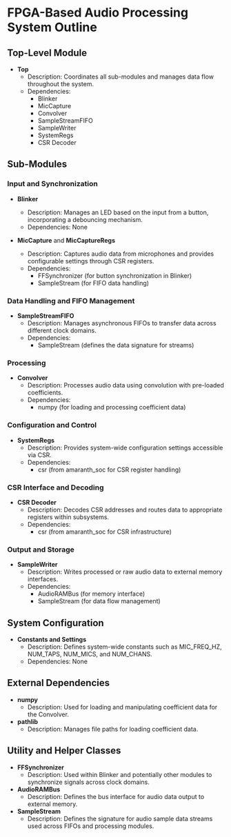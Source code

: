 # FPGA-Based Audio Processing System Outline

## Top-Level Module
- **Top**
  - Description: Coordinates all sub-modules and manages data flow throughout the system.
  - Dependencies:
    - Blinker
    - MicCapture
    - Convolver
    - SampleStreamFIFO
    - SampleWriter
    - SystemRegs
    - CSR Decoder

## Sub-Modules
### Input and Synchronization
- **Blinker**
  - Description: Manages an LED based on the input from a button, incorporating a debouncing mechanism.
  - Dependencies: None

- **MicCapture** and **MicCaptureRegs**
  - Description: Captures audio data from microphones and provides configurable settings through CSR registers.
  - Dependencies: 
    - FFSynchronizer (for button synchronization in Blinker)
    - SampleStream (for FIFO data handling)

### Data Handling and FIFO Management
- **SampleStreamFIFO**
  - Description: Manages asynchronous FIFOs to transfer data across different clock domains.
  - Dependencies:
    - SampleStream (defines the data signature for streams)

### Processing
- **Convolver**
  - Description: Processes audio data using convolution with pre-loaded coefficients.
  - Dependencies:
    - numpy (for loading and processing coefficient data)

### Configuration and Control
- **SystemRegs**
  - Description: Provides system-wide configuration settings accessible via CSR.
  - Dependencies:
    - csr (from amaranth_soc for CSR register handling)

### CSR Interface and Decoding
- **CSR Decoder**
  - Description: Decodes CSR addresses and routes data to appropriate registers within subsystems.
  - Dependencies:
    - csr (from amaranth_soc for CSR infrastructure)

### Output and Storage
- **SampleWriter**
  - Description: Writes processed or raw audio data to external memory interfaces.
  - Dependencies:
    - AudioRAMBus (for memory interface)
    - SampleStream (for data flow management)

## System Configuration
- **Constants and Settings**
  - Description: Defines system-wide constants such as MIC_FREQ_HZ, NUM_TAPS, NUM_MICS, and NUM_CHANS.
  - Dependencies: None

## External Dependencies
- **numpy**
  - Description: Used for loading and manipulating coefficient data for the Convolver.
- **pathlib**
  - Description: Manages file paths for loading coefficient data.

## Utility and Helper Classes
- **FFSynchronizer**
  - Description: Used within Blinker and potentially other modules to synchronize signals across clock domains.
- **AudioRAMBus**
  - Description: Defines the bus interface for audio data output to external memory.
- **SampleStream**
  - Description: Defines the signature for audio sample data streams used across FIFOs and processing modules.
